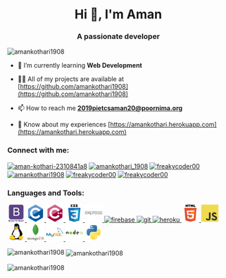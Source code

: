 <h1 align="center">Hi 👋, I'm Aman</h1>
<h3 align="center">A passionate developer</h3>

<p align="left"> <img src="https://komarev.com/ghpvc/?username=amankothari1908&label=Profile%20views&color=b40e0e&style=flat" alt="amankothari1908" /> </p>

- 🌱 I’m currently learning **Web Development**

- 👨‍💻 All of my projects are available at [https://github.com/amankothari1908](https://github.com/amankothari1908)

- 📫 How to reach me **2019pietcsaman20@poornima.org**

- 📄 Know about my experiences [https://amankothari.herokuapp.com](https://amankothari.herokuapp.com)

<h3 align="left">Connect with me:</h3>
<p align="left">
<a href="https://linkedin.com/in/aman-kothari-2310841a8" target="_blank"><img align="center" src="https://raw.githubusercontent.com/rahuldkjain/github-profile-readme-generator/master/src/images/icons/Social/linked-in-alt.svg" alt="aman-kothari-2310841a8" height="30" width="40" /></a>
<a href="https://instagram.com/amankothari_1908" target="_blank"><img align="center" src="https://raw.githubusercontent.com/rahuldkjain/github-profile-readme-generator/master/src/images/icons/Social/instagram.svg" alt="amankothari_1908" height="30" width="40" /></a>
<a href="https://www.codechef.com/users/freakycoder00" target="_blank"><img align="center" src="https://cdn.jsdelivr.net/npm/simple-icons@3.1.0/icons/codechef.svg" alt="freakycoder00" height="30" width="40" /></a>
<a href="https://www.hackerrank.com/amankothari1908" target="_blank"><img align="center" src="https://raw.githubusercontent.com/rahuldkjain/github-profile-readme-generator/master/src/images/icons/Social/hackerrank.svg" alt="amankothari1908" height="30" width="40" /></a>
<a href="https://codeforces.com/profile/freakycoder00" target="_blank"><img align="center" src="https://cdn.jsdelivr.net/npm/simple-icons@3.0.1/icons/codeforces.svg" alt="freakycoder00" height="30" width="40" /></a>
<a href="https://auth.geeksforgeeks.org/user/freakycoder00" target="_blank"><img align="center" src="https://raw.githubusercontent.com/rahuldkjain/github-profile-readme-generator/master/src/images/icons/Social/geeks-for-geeks.svg" alt="freakycoder00" height="30" width="40" /></a>
</p>

<h3 align="left">Languages and Tools:</h3>
<p align="left"> <a href="https://getbootstrap.com" target="_blank"> <img src="https://raw.githubusercontent.com/devicons/devicon/master/icons/bootstrap/bootstrap-plain-wordmark.svg" alt="bootstrap" width="40" height="40"/> </a> <a href="https://www.cprogramming.com/" target="_blank"> <img src="https://raw.githubusercontent.com/devicons/devicon/master/icons/c/c-original.svg" alt="c" width="40" height="40"/> </a> <a href="https://www.w3schools.com/cpp/" target="_blank"> <img src="https://raw.githubusercontent.com/devicons/devicon/master/icons/cplusplus/cplusplus-original.svg" alt="cplusplus" width="40" height="40"/> </a> <a href="https://www.w3schools.com/css/" target="_blank"> <img src="https://raw.githubusercontent.com/devicons/devicon/master/icons/css3/css3-original-wordmark.svg" alt="css3" width="40" height="40"/> </a> <a href="https://expressjs.com" target="_blank"> <img src="https://raw.githubusercontent.com/devicons/devicon/master/icons/express/express-original-wordmark.svg" alt="express" width="40" height="40"/> </a> <a href="https://firebase.google.com/" target="_blank"> <img src="https://www.vectorlogo.zone/logos/firebase/firebase-icon.svg" alt="firebase" width="40" height="40"/> </a> <a href="https://git-scm.com/" target="_blank"> <img src="https://www.vectorlogo.zone/logos/git-scm/git-scm-icon.svg" alt="git" width="40" height="40"/> </a> <a href="https://heroku.com" target="_blank"> <img src="https://www.vectorlogo.zone/logos/heroku/heroku-icon.svg" alt="heroku" width="40" height="40"/> </a> <a href="https://www.w3.org/html/" target="_blank"> <img src="https://raw.githubusercontent.com/devicons/devicon/master/icons/html5/html5-original-wordmark.svg" alt="html5" width="40" height="40"/> </a> <a href="https://developer.mozilla.org/en-US/docs/Web/JavaScript" target="_blank"> <img src="https://raw.githubusercontent.com/devicons/devicon/master/icons/javascript/javascript-original.svg" alt="javascript" width="40" height="40"/> </a> <a href="https://www.linux.org/" target="_blank"> <img src="https://raw.githubusercontent.com/devicons/devicon/master/icons/linux/linux-original.svg" alt="linux" width="40" height="40"/> </a> <a href="https://www.mongodb.com/" target="_blank"> <img src="https://raw.githubusercontent.com/devicons/devicon/master/icons/mongodb/mongodb-original-wordmark.svg" alt="mongodb" width="40" height="40"/> </a> <a href="https://www.mysql.com/" target="_blank"> <img src="https://raw.githubusercontent.com/devicons/devicon/master/icons/mysql/mysql-original-wordmark.svg" alt="mysql" width="40" height="40"/> </a> <a href="https://nodejs.org" target="_blank"> <img src="https://raw.githubusercontent.com/devicons/devicon/master/icons/nodejs/nodejs-original-wordmark.svg" alt="nodejs" width="40" height="40"/> </a> <a href="https://www.python.org" target="_blank"> <img src="https://raw.githubusercontent.com/devicons/devicon/master/icons/python/python-original.svg" alt="python" width="40" height="40"/> </a> </p>

<p><img align="left" src="https://github-readme-stats.vercel.app/api/top-langs?username=amankothari1908&show_icons=true&locale=en&layout=compact" display="inline" alt="amankothari1908" /></p>

<p>&nbsp;<img align="center" src="https://github-readme-stats.vercel.app/api?username=amankothari1908&show_icons=true&locale=en" alt="amankothari1908" /></p>

<p><img align="center" src="https://github-readme-streak-stats.herokuapp.com/?user=amankothari1908&" alt="amankothari1908" /></p>
